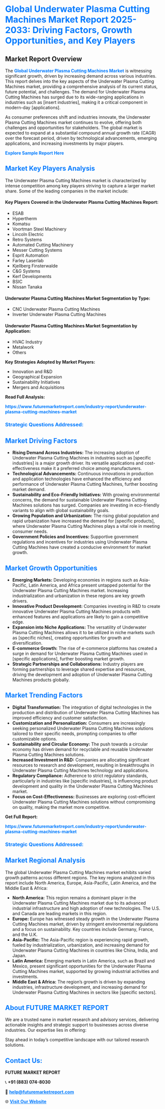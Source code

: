 <h1 style="color: #007BFF;">Global Underwater Plasma Cutting Machines Market Report 2025-2033: Driving Factors, Growth Opportunities, and Key Players</h1>

<section id="overview">
<h2>Market Report Overview</h2>
<p>The <a href="https://www.futuremarketreport.com/industry-report/underwater-plasma-cutting-machines-market" style="color: #007BFF; text-decoration: none;"><strong>Global Underwater Plasma Cutting Machines Market</strong></a> is witnessing significant growth, driven by increasing demand across various industries. This report delves into the key aspects of the Underwater Plasma Cutting Machines market, providing a comprehensive analysis of its current status, future potential, and challenges. The demand for Underwater Plasma Cutting Machines has surged due to its wide-ranging applications in industries such as [insert industries], making it a critical component in modern-day [applications].</p>
<p>As consumer preferences shift and industries innovate, the Underwater Plasma Cutting Machines market continues to evolve, offering both challenges and opportunities for stakeholders. The global market is expected to expand at a substantial compound annual growth rate (CAGR) over the forecast period, driven by technological advancements, emerging applications, and increasing investments by major players.</p>
</section>

<section id="overview">
<p><a href="https://www.futuremarketreport.com/request-sample/reportId=90461" style="color: #007BFF; text-decoration: none;"><strong>Explore Sample Report Here</strong></a></p>
</section>

<section id="key-players">
<h2 style="color: #007BFF;">Market Key Players Analysis</h2>
<p>The Underwater Plasma Cutting Machines market is characterized by intense competition among key players striving to capture a larger market share. Some of the leading companies in the market include:</p>
<h4>Key Players Covered in the Underwater Plasma Cutting Machines Report:</h4>
<ul><li>ESAB</li><li>Hypertherm</li><li>Komatsu</li><li>Voortman Steel Machinery</li><li>Lincoln Electric</li><li>Retro Systems</li><li>Automated Cutting Machinery</li><li>Messer Cutting Systems</li><li>Esprit Automation</li><li>Farley Laserlab</li><li>Kjellberg Finsterwalde</li><li>C&amp;G Systems</li><li>Kerf Developments</li><li>BSIC</li><li>Nissan Tanaka</li></ul>
<h4>Underwater Plasma Cutting Machines Market Segmentation by Type:</h4>
<ul><li>CNC Underwater Plasma Cutting Machines</li><li>Inverter Underwater Plasma Cutting Machines</li></ul>

<h4>Underwater Plasma Cutting Machines Market Segmentation by Application:</h4>
<ul><li>HVAC Industry</li><li>Metalwork</li><li>Others</li></ul>
<p><strong>Key Strategies Adopted by Market Players:</strong></p>
<ul>
<li>Innovation and R&D</li>
<li>Geographical Expansion</li>
<li>Sustainability Initiatives</li>
<li>Mergers and Acquisitions</li>
</ul>
</section>

<section>
<p><strong>Read Full Analysis: </strong></p><a href="https://www.futuremarketreport.com/industry-report/underwater-plasma-cutting-machines-market" style="color: #007BFF; text-decoration: none;"><strong>https://www.futuremarketreport.com/industry-report/underwater-plasma-cutting-machines-market</strong></a>
<h3 style="color: #007BFF;">Strategic Questions Addressed:</h3>
</section>

<section id="driving-factors">
<h2 style="color: #007BFF;">Market Driving Factors</h2>
<ul>
<li><strong>Rising Demand Across Industries:</strong> The increasing adoption of Underwater Plasma Cutting Machines in industries such as [specific industries] is a major growth driver. Its versatile applications and cost-effectiveness make it a preferred choice among manufacturers.</li>
<li><strong>Technological Advancements:</strong> Continuous innovations in production and application technologies have enhanced the efficiency and performance of Underwater Plasma Cutting Machines, further boosting market demand.</li>
<li><strong>Sustainability and Eco-Friendly Initiatives:</strong> With growing environmental concerns, the demand for sustainable Underwater Plasma Cutting Machines solutions has surged. Companies are investing in eco-friendly variants to align with global sustainability goals.</li>
<li><strong>Growing Population and Urbanization:</strong> The rising global population and rapid urbanization have increased the demand for [specific products], where Underwater Plasma Cutting Machines plays a vital role in meeting consumer needs.</li>
<li><strong>Government Policies and Incentives:</strong> Supportive government regulations and incentives for industries using Underwater Plasma Cutting Machines have created a conducive environment for market growth.</li>
</ul>
</section>

<section id="growth-opportunities">
<h2 style="color: #007BFF;">Market Growth Opportunities</h2>
<ul>
<li><strong>Emerging Markets:</strong> Developing economies in regions such as Asia-Pacific, Latin America, and Africa present untapped potential for the Underwater Plasma Cutting Machines market. Increasing industrialization and urbanization in these regions are key growth drivers.</li>
<li><strong>Innovative Product Development:</strong> Companies investing in R&D to create innovative Underwater Plasma Cutting Machines products with enhanced features and applications are likely to gain a competitive edge.</li>
<li><strong>Expansion into Niche Applications:</strong> The versatility of Underwater Plasma Cutting Machines allows it to be utilized in niche markets such as [specific niches], creating opportunities for growth and diversification.</li>
<li><strong>E-commerce Growth:</strong> The rise of e-commerce platforms has created a surge in demand for Underwater Plasma Cutting Machines used in [specific applications], further boosting market growth.</li>
<li><strong>Strategic Partnerships and Collaborations:</strong> Industry players are forming partnerships to leverage shared expertise and resources, driving the development and adoption of Underwater Plasma Cutting Machines products globally.</li>
</ul>
</section>

<section id="trending-factors">
<h2 style="color: #007BFF;">Market Trending Factors</h2>
<ul>
<li><strong>Digital Transformation:</strong> The integration of digital technologies in the production and distribution of Underwater Plasma Cutting Machines has improved efficiency and customer satisfaction.</li>
<li><strong>Customization and Personalization:</strong> Consumers are increasingly seeking personalized Underwater Plasma Cutting Machines solutions tailored to their specific needs, prompting companies to offer customizable options.</li>
<li><strong>Sustainability and Circular Economy:</strong> The push towards a circular economy has driven demand for recyclable and reusable Underwater Plasma Cutting Machines solutions.</li>
<li><strong>Increased Investment in R&D:</strong> Companies are allocating significant resources to research and development, resulting in breakthroughs in Underwater Plasma Cutting Machines technology and applications.</li>
<li><strong>Regulatory Compliance:</strong> Adherence to strict regulatory standards, particularly in industries like [specific industries], is influencing product development and quality in the Underwater Plasma Cutting Machines market.</li>
<li><strong>Focus on Cost-Effectiveness:</strong> Businesses are exploring cost-efficient Underwater Plasma Cutting Machines solutions without compromising on quality, making the market more competitive.</li>
</ul>
</section>

<section>
<p><strong>Get Full Report: </strong></p><a href="https://www.futuremarketreport.com/industry-report/underwater-plasma-cutting-machines-market" style="color: #007BFF; text-decoration: none;"><strong>https://www.futuremarketreport.com/industry-report/underwater-plasma-cutting-machines-market</strong></a>
<h3 style="color: #007BFF;">Strategic Questions Addressed:</h3>
</section>


<section id="regional-analysis">
<h2 style="color: #007BFF;">Market Regional Analysis</h2>
<p>The global Underwater Plasma Cutting Machines market exhibits varied growth patterns across different regions. The key regions analyzed in this report include North America, Europe, Asia-Pacific, Latin America, and the Middle East & Africa:</p>
<ul>
<li><strong>North America:</strong> This region remains a dominant player in the Underwater Plasma Cutting Machines market due to its advanced industrial infrastructure and high adoption of new technologies. The U.S. and Canada are leading markets in this region.</li>
<li><strong>Europe:</strong> Europe has witnessed steady growth in the Underwater Plasma Cutting Machines market, driven by stringent environmental regulations and a focus on sustainability. Key countries include Germany, France, and the U.K.</li>
<li><strong>Asia-Pacific:</strong> The Asia-Pacific region is experiencing rapid growth, fueled by industrialization, urbanization, and increasing demand for Underwater Plasma Cutting Machines in countries like China, India, and Japan.</li>
<li><strong>Latin America:</strong> Emerging markets in Latin America, such as Brazil and Mexico, present significant opportunities for the Underwater Plasma Cutting Machines market, supported by growing industrial activities and investments.</li>
<li><strong>Middle East & Africa:</strong> The region’s growth is driven by expanding industries, infrastructure development, and increasing demand for Underwater Plasma Cutting Machines in sectors like [specific sectors].</li>
</ul>
</section>

<footer>
<h2 style="color: #007BFF;">About FUTURE MARKET REPORT</h2>
<p>We are a trusted name in market research and advisory services, delivering actionable insights and strategic support to businesses across diverse industries. Our expertise lies in offering:</p>

<p>Stay ahead in today’s competitive landscape with our tailored research solutions.</p>

<h2 style="color: #007BFF;">Contact Us:</h2>
<p><strong>FUTURE MARKET REPORT</strong></p>
<p>📞 <strong>+91 (883) 074-8030</strong></p>
<p>📧 <strong><a href="mailto:help@futuremarketreport.com" style="color: #007BFF;">help@futuremarketreport.com</a></strong></p>
<p>🌐 <strong><a href="https://www.futuremarketreport.com/" style="color: #007BFF;">Visit Our Website</a></strong></p>
</footer>